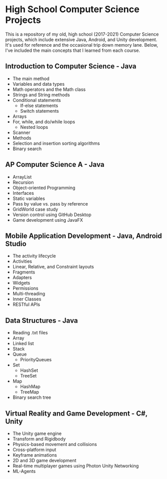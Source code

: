 # High School Computer Science Projects

This is a repository of my old, high school (2017-2021) Computer Science projects, which include extensive Java, Android, and Unity development. It's used for reference and the occasional trip down memory lane. Below, I've included the main concepts that I learned from each course.

## Introduction to Computer Science - Java

* The main method
* Variables and data types
* Math operators and the Math class
* Strings and String methods
* Conditional statements
  * If-else statements
  * Switch statements
* Arrays
* For, while, and do/while loops
  * Nested loops
* Scanner
* Methods
* Selection and insertion sorting algorithms
* Binary search

## AP Computer Science A - Java

* ArrayList
* Recursion
* Object-oriented Programming
* Interfaces
* Static variables
* Pass by value vs. pass by reference
* GridWorld case study
* Version control using GitHub Desktop
* Game development using JavaFX

## Mobile Application Development - Java, Android Studio

* The activity lifecycle
* Activities
* Linear, Relative, and Constraint layouts
* Fragments
* Adapters
* Widgets
* Permissions
* Multi-threading
* Inner Classes
* RESTful APIs

## Data Structures - Java

* Reading .txt files
* Array
* Linked list
* Stack
* Queue
  * PriorityQueues
* Set
  * HashSet
  * TreeSet
* Map
  * HashMap
  * TreeMap
* Binary search tree

## Virtual Reality and Game Development - C#, Unity

* The Unity game engine
* Transform and Rigidbody
* Physics-based movement and collisions
* Cross-platform input
* Keyframe animations
* 2D and 3D game development
* Real-time multiplayer games using Photon Unity Networking
* ML-Agents
